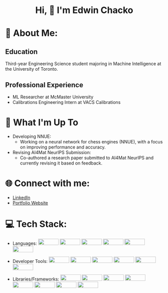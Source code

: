 <h1 align="center">Hi, 👋 I'm Edwin Chacko</h1>


# 💫 About Me:

## Education
Third-year Engineering Science student majoring in Machine Intelligence at the University of Toronto.

## Professional Experience 
- ML Researcher at McMaster University
- Calibrations Engineering Intern at VACS Calibrations

# 🚀 What I'm Up To
- Developing NNUE:
  - Working on a neural network for chess engines (NNUE), with a focus on improving performance and accuracy.
- Revising AI4Mat NeurIPS Submission:
  - Co-authored a research paper submitted to AI4Mat NeurIPS and currently revising it based on feedback.


# 🌐 Connect with me:
<!-- 
<a href="[LinkedIn](https://www.linkedin.com/in/edwin-chacko)" target="_blank">LinkedIn</a>
<a href="[Portfolio Website](https://edwinchacko.netlify.app)" target="_blank">Portfolio Website</a>
-->
- [LinkedIn](https://www.linkedin.com/in/edwin-chacko)
- [Portfolio Website](https://edwinchacko.netlify.app)

# 💻 Tech Stack:

- Languages:
            <img src='https://img.shields.io/badge/Python-306998?logo=Python&logoColor=FFD43B' width="65" height="20" />
            <img src="https://img.shields.io/badge/C++-00599C?logo=cplusplus&logoColor=FFFFFF" width="65" height="20" />
            <img src="https://img.shields.io/badge/C-00599C?logo=c&logoColor=FFFFFF" width="65" height="20" />
            <img src='https://img.shields.io/badge/cuda-000000.svg?style=for-the-badge&logo=nVIDIA&logoColor=green' width="65" height="20" />
            <img src='https://img.shields.io/badge/Javascript-323330?logo=javascript' width="65" height="20" />
            <img src='https://img.shields.io/badge/CSS-1572B6?logo=CSS3&logoColor=white' width="65" height="20" />


- Developer Tools:
            <img src='https://img.shields.io/badge/Ubuntu-E95420?style=for-the-badge&logo=ubuntu&logoColor=white' width="65" height="20" />
            <img src='https://img.shields.io/badge/docker-%230db7ed.svg?style=for-the-badge&logo=docker&logoColor=white' width="65" height="20" />
            <img src="https://img.shields.io/badge/MongoDB-47A248?logo=mongodb&logoColor=FFFFFF" width="65" height="20" />
            <img src="https://img.shields.io/badge/Postman-FF6C37?logo=postman&logoColor=white" width="65" height="20" />
            <img src='https://img.shields.io/badge/Git-F05032?logo=git&logoColor=white' width="65" height="20" />
            <img src="https://img.shields.io/badge/shell_script-%23121011.svg?style=for-the-badge&logo=gnu-bash&logoColor=white" width="65" height="20" />


- Libraries/Frameworks:
            <img src="https://img.shields.io/badge/TensorFlow-%23FF6F00.svg?style=for-the-badge&logo=TensorFlow&logoColor=white" width="65" height="20" />
            <img src='https://img.shields.io/badge/PyTorch-%23EE4C2C.svg?style=for-the-badge&logo=PyTorch&logoColor=white' width="65" height="20" />
            <img src='https://img.shields.io/badge/numpy-%23013243.svg?style=for-the-badge&logo=numpy&logoColor=white' width="65" height="20" />
            <img src='https://img.shields.io/badge/Keras-%23D00000.svg?style=for-the-badge&logo=Keras&logoColor=white)' width="65" height="20" />
            <img src='https://img.shields.io/badge/scikit--learn-%23F7931E.svg?style=for-the-badge&logo=scikit-learn&logoColor=white' width="65" height="20" />
            <img src='https://img.shields.io/badge/React-20232a?logo=React&logoColor=61DAFB' width="65" height="20" />
            <img src='https://img.shields.io/badge/NodeJS-339933?logo=Node.js&logoColor=fff' width="65" height="20" />
            <img src='https://img.shields.io/badge/django-%23092E20.svg?style=for-the-badge&logo=django&logoColor=white' width="65" height="20" />
                        
                      
                      
